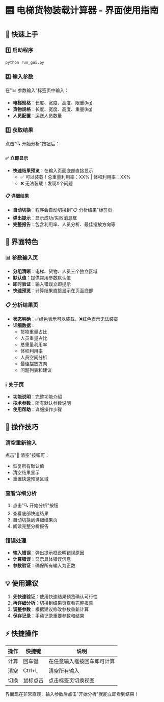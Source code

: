 # 🛗 电梯货物装载计算器 - 界面使用指南

## 🎯 快速上手

### 1️⃣ 启动程序
```bash
python run_gui.py
```

### 2️⃣ 输入参数
在"📊 参数输入"标签页中输入：
- **电梯规格**：长度、宽度、高度、限重(kg)
- **货物规格**：长度、宽度、高度、重量(kg)
- **人员配置**：运送人员数量

### 3️⃣ 获取结果
点击"🔍 开始分析"按钮后：

#### ✅ 立即显示
- **快速结果预览**：在输入页面底部直接显示
  - ✅ 可以装载！总重量利用率：XX% | 体积利用率：XX%
  - ❌ 无法装载！发现X个问题

#### 📋 详细结果
- **自动切换**：程序会自动切换到"📋 分析结果"标签页
- **弹出提示**：显示成功/失败消息框
- **完整报告**：包含利用率、人员分析、最佳摆放方向等

## 🎨 界面特色

### 📊 参数输入页
- **分组清晰**：电梯、货物、人员三个独立区域
- **默认值**：提供常用参数默认值
- **即时验证**：输入错误立即提示
- **快速预览**：计算结果直接显示在页面底部

### 📋 分析结果页
- **状态明确**：✅绿色表示可以装载，❌红色表示无法装载
- **详细数据**：
  - 货物重量占比
  - 人员重量占比
  - 总重量利用率
  - 体积利用率
  - 人员空间分析
  - 最佳摆放方向
  - 问题列表和建议

### ℹ️ 关于页
- **功能说明**：完整功能介绍
- **技术参数**：所有默认参数说明
- **使用帮助**：详细操作步骤

## 🔄 操作技巧

### 清空重新输入
点击"🔄 清空"按钮可：
- 恢复所有默认值
- 清空结果显示
- 重置快速预览区域

### 查看详细分析
1. 点击"🔍 开始分析"按钮
2. 查看底部快速结果
3. 自动切换到详细结果页
4. 阅读完整分析报告

### 错误处理
- **输入错误**：弹出提示框说明错误原因
- **计算错误**：显示具体错误信息
- **参数验证**：确保所有输入为正数

## 💡 使用建议

1. **先快速验证**：使用快速结果预览确认可行性
2. **再详细分析**：切换到结果页查看完整报告
3. **调整参数**：根据建议修改参数重新计算
4. **保存记录**：手动记录重要参数和结果

## ⚡ 快捷操作

| 操作 | 快捷键 | 说明 |
|------|--------|------|
| 计算 | 回车键 | 在任意输入框按回车即可计算 |
| 清空 | Ctrl+L | 清空所有输入 |
| 切换 | 鼠标点击 | 点击标签页切换视图 |

界面现在非常直观，输入参数后点击"开始分析"就能立即看到结果！